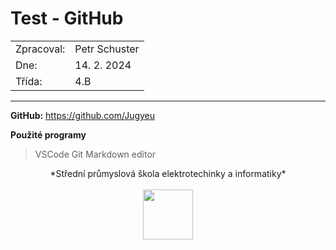 # Test - GitHub

|            |               |
| ---------- | ------------- |
| Zpracoval: | Petr Schuster |
| Dne:       | 14. 2. 2024   |
| Třída:     | 4.B           |

<hr>

**GitHub:** <https://github.com/Jugyeu>

**Použité programy**

> VSCode
> Git
> Markdown editor

<div class="text">*Střední průmyslová škola elektrotechinky a informatiky*
<br><br>
<img src="https://www.spsemoh.cz/logos/spsei-vektor-barevne.svg" width="80px">
</div>
<style>
    .text{
        text-align: center;
    }
</style>
